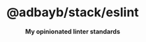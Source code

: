<br>
<div align="center">
    <h1>@adbayb/stack/eslint</h1>
    <strong>My opinionated linter standards</strong>
</div>
<br>
<br>
